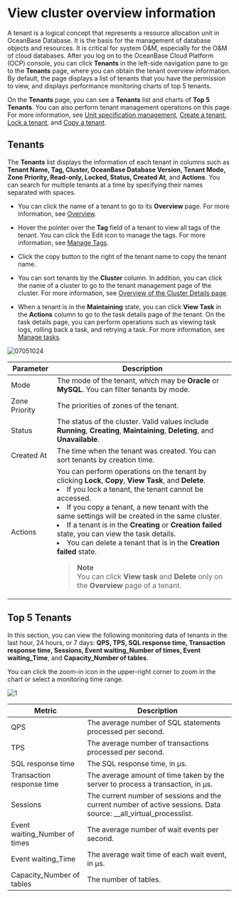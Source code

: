 # View cluster overview information

A tenant is a logical concept that represents a resource allocation unit in OceanBase Database. It is the basis for the management of database objects and resources. It is critical for system O&M, especially for the O&M of cloud databases. After you log on to the OceanBase Cloud Platform (OCP) console, you can click **Tenants** in the left-side navigation pane to go to the **Tenants** page, where you can obtain the tenant overview information. By default, the page displays a list of tenants that you have the permission to view, and displays performance monitoring charts of top 5 tenants.

On the **Tenants** page, you can see a **Tenants** list and charts of **Top 5 Tenants**. You can also perform tenant management operations on this page. For more information, see [Unit specification management](../700.tenant-functions/400.manage-unit-specification.md), [Create a tenant](../500.quickstart/600.quickstart-create-a-tenant.md), [Lock a tenant](600.manage-a-tenant/300.locked-a-tenant.md), and [Copy a tenant](600.manage-a-tenant/200.replication-a-tenant.md).

## Tenants

The **Tenants** list displays the information of each tenant in columns such as **Tenant Name, Tag, Cluster, OceanBase Database Version, Tenant Mode, Zone Priority, Read-only, Locked, Status, Created At**, and **Actions**. You can search for multiple tenants at a time by specifying their names separated with spaces.

* You can click the name of a tenant to go to its **Overview** page. For more information, see [Overview](600.manage-a-tenant/100.overview-of-the-tenant-details-page.md).

* Hover the pointer over the **Tag** field of a tenant to view all tags of the tenant. You can click the Edit icon to manage the tags. For more information, see [Manage Tags](../1600.system-management-features/300.manage-tags/100.tags-overview.md).

* Click the copy button to the right of the tenant name to copy the tenant name.

* You can sort tenants by the **Cluster** column. In addition, you can click the name of a cluster to go to the tenant management page of the cluster. For more information, see [Overview of the Cluster Details page](../600.cluster-functions/300.manage-a-cluster/200.overview-of-the-cluster-details-page.md).

* When a tenant is in the **Maintaining** state, you can click **View Task** in the **Actions** column to go to the task details page of the tenant. On the task details page, you can perform operations such as viewing task logs, rolling back a task, and retrying a task. For more information, see [Manage tasks](../1600.system-management-features/600.manage-tasks.md).

![07051024](https://obbusiness-private.oss-cn-shanghai.aliyuncs.com/doc/img/ocp/422-en/%E7%A7%9F%E6%88%B7%E5%88%97%E8%A1%A81.png)

| Parameter | Description |
|----------|-----|
| Mode | The mode of the tenant, which may be **Oracle** or **MySQL**. You can filter tenants by mode.  |
| Zone Priority | The priorities of zones of the tenant.  |
| Status | The status of the cluster. Valid values include **Running**, **Creating**, **Maintaining**, **Deleting**, and **Unavailable**.  |
| Created At | The time when the tenant was created. You can sort tenants by creation time.  |
| Actions | You can perform operations on the tenant by clicking **Lock**, **Copy**, **View Task**, and **Delete**.  <li>If you lock a tenant, the tenant cannot be accessed. </li><li>If you copy a tenant, a new tenant with the same settings will be created in the same cluster. </li><li>If a tenant is in the **Creating** or **Creation failed** state, you can view the task details. </li><li>You can delete a tenant that is in the **Creation failed** state.  </li><blockquote>**Note**</br>You can click **View task** and **Delete** only on the **Overview** page of a tenant. </blockquote> |

## Top 5 Tenants

In this section, you can view the following monitoring data of tenants in the last hour, 24 hours, or 7 days: **QPS, TPS, SQL response time, Transaction response time, Sessions, Event waiting_Number of times, Event waiting_Time**, and **Capacity_Number of tables**.

You can click the zoom-in icon in the upper-right corner to zoom in the chart or select a monitoring time range.

![1](https://obbusiness-private.oss-cn-shanghai.aliyuncs.com/doc/img/ocp/420/top5-1.png)

| Metric | Description |
|----------|-------------------------------------------------------|
| QPS | The average number of SQL statements processed per second. |
| TPS | The average number of transactions processed per second. |
| SQL response time | The SQL response time, in µs. |
| Transaction response time | The average amount of time taken by the server to process a transaction, in µs. |
| Sessions | The current number of sessions and the current number of active sessions. Data source: __all_virtual_processlist. |
| Event waiting_Number of times | The average number of wait events per second. |
| Event waiting_Time | The average wait time of each wait event, in μs. |
| Capacity_Number of tables | The number of tables. |
